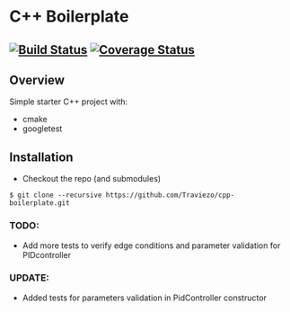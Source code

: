 # C++ Boilerplate
[![Build Status](https://travis-ci.org/Traviezo/cpp-boilerplate.svg?branch=master)](https://travis-ci.org/Traviezo/cpp-boilerplate)
[![Coverage Status](https://coveralls.io/repos/github/traviezo/cpp-boilerplate/badge.svg?branch=master)](https://coveralls.io/github/traviezo/cpp-boilerplate?branch=master)
---

## Overview

Simple starter C++ project with:

- cmake
- googletest

## Installation

- Checkout the repo (and submodules)
```
$ git clone --recursive https://github.com/Traviezo/cpp-boilerplate.git
```

### TODO:
 - Add more tests to verify edge conditions and parameter validation for PIDcontroller

### UPDATE:
 - Added tests for parameters validation in PidController constructor 
